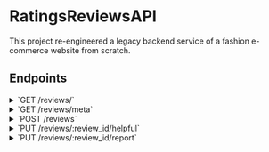 # RatingsReviewsAPI
This project re-engineered a legacy backend service of a fashion e-commerce website from scratch.

## Endpoints
<details>
<summary>`GET /reviews/`</summary>
Returns a list of reviews for a particular product. This list does not include any reported reviews.

Query parameters:
<table>
  <tr>
    <th>Parameter</th>
    <th>Data type</th>
    <th>Description</th>
  </tr>
  <tr>
    <td>page</td>
    <td>integer</td>
    <td>Selects the page of results to return. Default 1.</td>
  </tr>
  <tr>
    <td>count</td>
    <td>integer</td>
    <td>Specifies how many results per page to return. Default 5.</td>
  </tr>
  <tr>
    <td>sort</td>
    <td>text</td>
    <td>Changes the sort order of reviews to be based on "newest", "helpful", or "relevant"</td>
  </tr>
  <tr>
    <td>product_id</td>
    <td>integer</td>
    <td>Specifies the product for which to retrieve reviews.</td>
  </tr>
</table>


Sample response: `Status: 200 OK`
```
{
    "product": "40346",
    "page": 0,
    "count": 10,
    "results": [
        {
            "review_id": 1275831,
            "rating": 4,
            "summary": "This is a Test!",
            "recommend": false,
            "response": null,
            "body": "PLEASE WORK, NEED ADDITIONAL CHARACTERS... MORE CHARACTERS...",
            "date": "2022-07-22T00:00:00.000Z",
            "reviewer_name": "DARTH VADER",
            "helpfulness": 1,
            "photos": []
        },
        {
            "review_id": 1275829,
            "rating": 5,
            "summary": "Testing1",
            "recommend": true,
            "response": null,
            "body": "Testing1Testing1Testing1Testing1Testing1Testing1Testing1",
            "date": "2022-07-22T00:00:00.000Z",
            "reviewer_name": "Testing1",
            "helpfulness": 0,
            "photos": []
        },
        ...
    ]
}
```
</details>
<details>
<summary>`GET /reviews/meta`</summary>
Returns review metadata for a given product.

Query parameters:
<table>
  <tr>
    <th>Parameter</th>
    <th>Data type</th>
    <th>Description</th>
  <tr>
  <tr>
    <td>product_id</td>
    <td>integer</td>
    <td>Required ID of the product for which data should be returned</td>
  </tr>
</table>


Sample response: `Status: 200 OK`
```
{
    "product_id": "40346",
    "ratings": {
        "1": "13",
        "2": "39",
        "3": "27",
        "4": "18",
        "5": "43"
    },
    "recommended": {
        "false": "41",
        "true": "99"
    },
    "characteristics": {
        "Fit": {
            "id": 135224,
            "value": "2.4000000000000000"
        },
        "Length": {
            "id": 135225,
            "value": "3.1485148514851485"
        },
        "Comfort": {
            "id": 135226,
            "value": "2.8039215686274510"
        },
        "Quality": {
            "id": 135227,
            "value": "3.1237113402061856"
        }
    }
}
```
</details>
<details>
<summary>`POST /reviews`</summary>
Adds a review for the given product.

Body parameters:
<table>
  <tr>
    <th>Parameter</th>
    <th>Data type</th>
    <th>Description</th>
  </tr>
  <tr>
    <td>product_id</td>
    <td>integer</td>
    <td>Required ID of the product to post the review for</td>
  </tr>
  <tr>
    <td>rating</td>
    <td>integer</td>
    <td>Integer (1-5) indicating the review rating</td>
  </tr>
  <tr>
    <td>summary</td>
    <td>text</td>
    <td>Summary text of the review</td>
  </tr>
  <tr>
    <td>body</td>
    <td>text</td>
    <td>Continued or full text of the review</td>
  </tr>
  <tr>
    <td>recommended</td>
    <td>boolean</td>
    <td>Value indicating if the reviewer recommends the product</td>
  </tr>
  <tr>
    <td>name</td>
    <td>text</td>
    <td>Username for reviewer</td>
  </tr>
  <tr>
    <td>email</td>
    <td>text</td>
    <td>Email address for reviewer</td>
  </tr>
  <tr>
    <td>photos</td>
    <td>[text]</td>
    <td>Array of text URLs that link to images to be shown</td>
  </tr>
  <tr>
    <td>characteristics</td>
    <td>object</td>
    <td>Object of keys representing `chracteristic_id` and values representing the review value for that characteristics. i.e.: `{"14": 5, "15": 5 //...}`</td>
  </tr>
</table>

Sample response: `Status: 201 CREATED`
</details>
<details>
<summary>`PUT /reviews/:review_id/helpful`</summary>
Updates a review to show it was found helpful.

Parameters:
<table>
  <tr>
    <th>Parameter</th>
    <th>Data type</th>
    <th>Description</th>
  </tr>
  <tr>
    <td>review_id</td>
    <td>integer</td>
    <td>Required ID of the review to update</td>
  </tr>
</table>

Sample response: `Status: 204 NO CONTENT`
</details>
<details>
<summary>`PUT /reviews/:review_id/report`</summary>
Updates a review to show it was reported. Note, this action does not delete the review, but the review will not be returned in the above GET request.

Parameters:
<table>
  <tr>
    <th>Parameter</th>
    <th>Data type</th>
    <th>Description</th>
  </tr>
  <tr>
    <td>review_id</td>
    <td>integer</td>
    <td>Required ID of the review to update</td>
  </tr>
</table>

Sample response: `Status: 204 NO CONTENT`
</details>